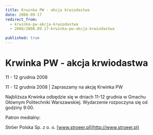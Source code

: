 ```yaml
---
title: Krwinka PW - akcja krwiodastwa
date: 2008-09-17
redirect_from: 
  - krwinka-pw-akcja-krwiodastwa
  - 2008/2008.09.17-krwinka-pw-akcja-krwiodastwa

published: true
---
```




# Krwinka PW - akcja krwiodastwa

<time>11 - 12 grudnia 2008</time>

11 - 12 grudnia 2008 | 
Zapraszamy na akcję Krwinka PW


Najbliższa Krwinka odbędzie się w dniach 11-12&nbsp;grudnia w Gmachu Głównym Politechniki Warszawskiej. Wydarzenie rozpoczyna się od godziny 9:00.


Patron medialny:


Ströer Polska Sp. z o. o.
[www.stroeer.pl](http://www.stroeer.pl) 



<!--CONTENT FROM OLD SERVER (jos before 2013): 11 - 12 grudnia 2008 | 
Zapraszamy na akcję Krwinka PW


Najbliższa Krwinka odbędzie się w dniach 11-12&nbsp;grudnia w Gmachu Głównym Politechniki Warszawskiej. Wydarzenie rozpoczyna się od godziny 9:00.


Patron medialny:


Ströer Polska Sp. z o. o.
[www.stroeer.pl](http://www.stroeer.pl) 


-->

<!--{{json:{"created_date":"2008-09-17 11:33:31","publish_down":"0000-00-00 00:00:00","id":"645"}}}-->